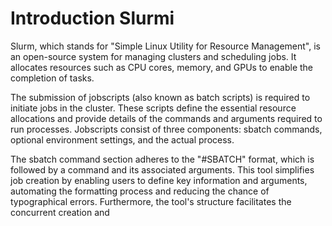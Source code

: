 # Introduction Slurmi 

Slurm, which stands for "Simple Linux Utility for Resource Management", is an open-source system for managing clusters and scheduling jobs. It allocates resources such as CPU cores, memory, and GPUs to enable the completion of tasks. 

The submission of jobscripts  (also known as batch scripts) is required to initiate jobs in the cluster. These scripts define the essential resource allocations and provide details of the commands and arguments required to run processes. Jobscripts consist of three components: sbatch commands, optional environment settings, and the actual process.

The sbatch command section adheres to the "#SBATCH" format, which is followed by a command and its associated arguments. This tool simplifies job creation by enabling users to define key information and arguments, automating the formatting process and reducing the chance of typographical errors. Furthermore, the tool's structure facilitates the concurrent creation and